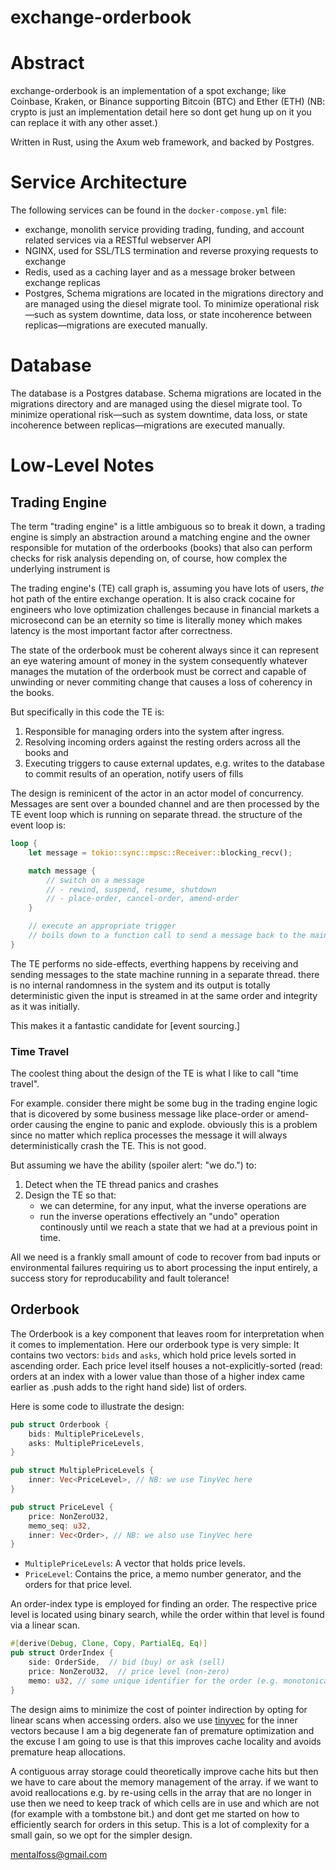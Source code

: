 # exchange-orderbook

# Abstract

exchange-orderbook is an implementation of a spot exchange; like Coinbase, Kraken, or Binance supporting Bitcoin (BTC) and Ether (ETH) (NB: crypto is just an implementation detail here so dont get hung up on it you can replace it with any other asset.)

Written in Rust, using the Axum web framework, and backed by Postgres.

# Service Architecture

The following services can be found in the `docker-compose.yml` file:

* exchange, monolith service providing trading, funding, and account related services via a RESTful webserver API
* NGINX, used for SSL/TLS termination and reverse proxying requests to exchange
* Redis, used as a caching layer and as a message broker between exchange replicas
* Postgres, Schema migrations are located in the migrations directory and are managed using the diesel migrate tool. To minimize operational risk—such as system downtime, data loss, or state incoherence between replicas—migrations are executed manually.

# Database

The database is a Postgres database. Schema migrations are located in the migrations directory and are managed using the diesel migrate tool. To minimize operational risk—such as system downtime, data loss, or state incoherence between replicas—migrations are executed manually.

# Low-Level Notes

## Trading Engine

The term "trading engine" is a little ambiguous so to break it down, a trading engine is simply an abstraction around a
matching engine and the owner responsible for mutation of the orderbooks (books) that also can perform checks for risk
analysis depending on, of course, how complex the underlying instrument is

The trading engine's (TE) call graph is, assuming you have lots of users, _the_ hot path of the entire exchange
operation. It is also crack cocaine for engineers who love optimization challenges because in financial markets
a microsecond can be an eternity so time is literally money which makes latency is the most important factor
after correctness.

The state of the orderbook must be coherent always since it can represent an eye watering amount of money in the system
consequently whatever manages the mutation of the orderbook must be correct and capable of unwinding or never commiting
change that causes a loss of coherency in the books.

But specifically in this code the TE is:

1. Responsible for managing orders into the system after ingress.
2. Resolving incoming orders against the resting orders across all the books and
3. Executing triggers to cause external updates, e.g. writes to the database to commit results of an operation, notify users of fills

The design is reminicent of the actor in an actor model of concurrency. Messages are sent over a bounded channel and
are then processed by the TE event loop which is running on separate thread. the structure of the event loop is:

```rs
loop {
    let message = tokio::sync::mpsc::Receiver::blocking_recv();

    match message {
        // switch on a message
        // - rewind, suspend, resume, shutdown
        // - place-order, cancel-order, amend-order
    }

    // execute an appropriate trigger
    // boils down to a function call to send a message back to the main task to perform some side effects
}
```

The TE performs no side-effects, everthing happens by receiving and sending messages to the state machine running in
a separate thread. there is no internal randomness in the system and its output is totally deterministic given the input
is streamed in at the same order and integrity as it was initially.

This makes it a fantastic candidate for [event sourcing.]

<!-- TE perfoming "no side effects" is not strictly true in a Haskell sense as it does mutate memory in-place
but this is very reasonable design choice to excuse away -->

### Time Travel

The coolest thing about the design of the TE is what I like to call "time travel".

For example. consider there might be some bug in the trading engine logic that is dicovered by some business message
like place-order or amend-order causing the engine to panic and explode. obviously this is a problem since no matter
which replica processes the message it will always deterministically crash the TE. This is not good.

But assuming we have the ability (spoiler alert: "we do.") to:

1. Detect when the TE thread panics and crashes
2. Design the TE so that:
    - we can determine, for any input, what the inverse operations are
    - run the inverse operations effectively an "undo" operation continously until we reach a state that we had at a
      previous point in time.

All we need is a frankly small amount of code to recover from bad inputs or environmental failures requiring us to
abort processing the input entirely, a success story for reproducability and fault tolerance!

## Orderbook

The Orderbook is a key component that leaves room for interpretation when it comes to implementation. Here our orderbook type is very simple: It contains two vectors: `bids` and `asks`, which hold price levels sorted in ascending order. Each price level itself houses a not-explicitly-sorted (read: orders at an index with a lower value than those of a higher index came earlier as .push adds to the right hand side) list of orders.

Here is some code to illustrate the design:

```rs
pub struct Orderbook {
    bids: MultiplePriceLevels,
    asks: MultiplePriceLevels,
}

pub struct MultiplePriceLevels {
    inner: Vec<PriceLevel>, // NB: we use TinyVec here
}

pub struct PriceLevel {
    price: NonZeroU32,
    memo_seq: u32,
    inner: Vec<Order>, // NB: we also use TinyVec here
}
```

- `MultiplePriceLevels`: A vector that holds price levels.
- `PriceLevel`: Contains the price, a memo number generator, and the orders for that price level.

An order-index type is employed for finding an order. The respective price level is located using binary search, while the order within that level is found via a linear scan.

```rs
#[derive(Debug, Clone, Copy, PartialEq, Eq)]
pub struct OrderIndex {
    side: OrderSide,  // bid (buy) or ask (sell)
    price: NonZeroU32,  // price level (non-zero)
    memo: u32, // some unique identifier for the order (e.g. monotonically increasing sequence number)
}
```

The design aims to minimize the cost of pointer indirection by opting for
linear scans when accessing orders. also we use [tinyvec]
for the inner vectors because I am a big degenerate fan of premature
optimization and the excuse I am going to use is that this improves cache
locality and avoids premature heap allocations.

A contiguous array storage could theoretically improve cache hits but then we have
to care about the memory management of the array.
if we want to avoid reallocations e.g. by re-using cells in the array that
are no longer in use then we need to keep track of which cells are in use and
which are not (for example with a tombstone bit.) and dont get me started on
how to efficiently search for orders in this setup. This is a lot of complexity
for a small gain, so we opt for the simpler design.

mentalfoss@gmail.com

[tinyvec]: https://docs.rs/tinyvec
[event sourcing]: https://microservices.io/patterns/data/event-sourcing.html
